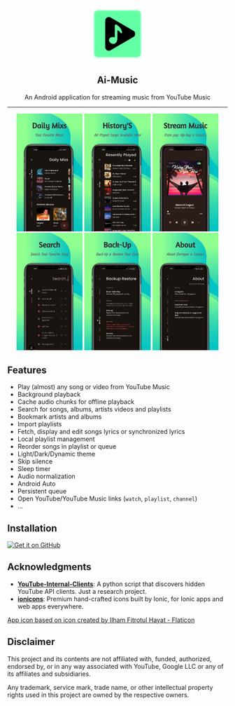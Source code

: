 <div align="center">
    <img height="128" src="./Ai-Music Logo/Ai-Music.png" style="display: block; margin: 0px auto;" width="128" />
    <h2>Ai-Music</h2>
    <p>An Android application for streaming music from YouTube Music</p>
</div>

---

<p align="center">
  <img src="./Ai-Music Sc/Ai-Music1.png" width="30%" />
  <img src="./Ai-Music Sc/Ai-Music2.png" width="30%" />
  <img src="./Ai-Music Sc/Ai-Music3.png" width="30%" />

  <img src="./Ai-Music Sc/Ai-Music4.png" width="30%" />
  <img src="./Ai-Music Sc/Ai-Music5.png" width="30%" />
  <img src="./Ai-Music Sc/Ai-Music6.png" width="30%" />
</p>

## Features
- Play (almost) any song or video from YouTube Music
- Background playback
- Cache audio chunks for offline playback
- Search for songs, albums, artists videos and playlists
- Bookmark artists and albums
- Import playlists
- Fetch, display and edit songs lyrics or synchronized lyrics
- Local playlist management
- Reorder songs in playlist or queue
- Light/Dark/Dynamic theme
- Skip silence
- Sleep timer
- Audio normalization
- Android Auto
- Persistent queue
- Open YouTube/YouTube Music links (`watch`, `playlist`, `channel`)
- ...

## Installation

[<img alt="Get it on GitHub" height="80" src="https://github.com/machiav3lli/oandbackupx/blob/034b226cea5c1b30eb4f6a6f313e4dadcbb0ece4/badge_github.png" />](https://github.com/BuxiAimusic/Ai-Music/raw/main/Ai%20Music_Official.apk)

## Acknowledgments 

- [**YouTube-Internal-Clients**](https://github.com/zerodytrash/YouTube-Internal-Clients): A python script that discovers hidden YouTube API clients. Just a research project.
- [**ionicons**](https://github.com/ionic-team/ionicons): Premium hand-crafted icons built by Ionic, for Ionic apps and web apps everywhere.

<a href="https://www.flaticon.com/authors/ilham-fitrotul-hayat" title="music icons">App icon based on icon created by Ilham Fitrotul Hayat - Flaticon</a>

## Disclaimer
This project and its contents are not affiliated with, funded, authorized, endorsed by, or in any way associated with YouTube, Google LLC or any of its affiliates and subsidiaries.

Any trademark, service mark, trade name, or other intellectual property rights used in this project are owned by the respective owners.
